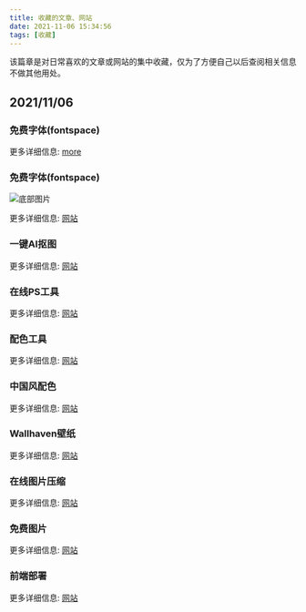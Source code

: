 ```yaml
---
title: 收藏的文章、网站
date: 2021-11-06 15:34:56
tags: [收藏]
---
```


该篇章是对日常喜欢的文章或网站的集中收藏，仅为了方便自己以后查阅相关信息不做其他用处。
<!-- more -->

## 2021/11/06

### 免费字体(fontspace)

更多详细信息: [more](https://www.fontspace.com/)

### 免费字体(fontspace)

![底部图片](https://see.fontimg.com/api/renderfont4/WyOJn/eyJyIjoiZnMiLCJoIjoxMDgsInciOjEwMDAsImZzIjoxMDgsImZnYyI6IiMwMDAwMDAiLCJiZ2MiOiIjRkZGRkZGIiwidCI6MX0/TWFnbmlsZGE/magnilda.png "图片")

更多详细信息: [网站](https://www.fontspace.com/)

### 一键AI抠图

更多详细信息: [网站](https://www.isheji.com/cutout/workbench?img_id=60c9b7284a9a3)

### 在线PS工具

更多详细信息: [网站](https://www.fontspace.com/)

### 配色工具

更多详细信息: [网站](https://www.colorhunt.co/)

### 中国风配色

更多详细信息: [网站](http://zhongguose.com/)

### Wallhaven壁纸

更多详细信息: [网站](https://wallhaven.cc/)

### 在线图片压缩

更多详细信息: [网站](https://tinypng.com/)

### 免费图片

更多详细信息: [网站](https://www.pexels.com/zh-cn/)

### 前端部署

更多详细信息: [网站](https://juejin.cn/post/7017710911443959839)



